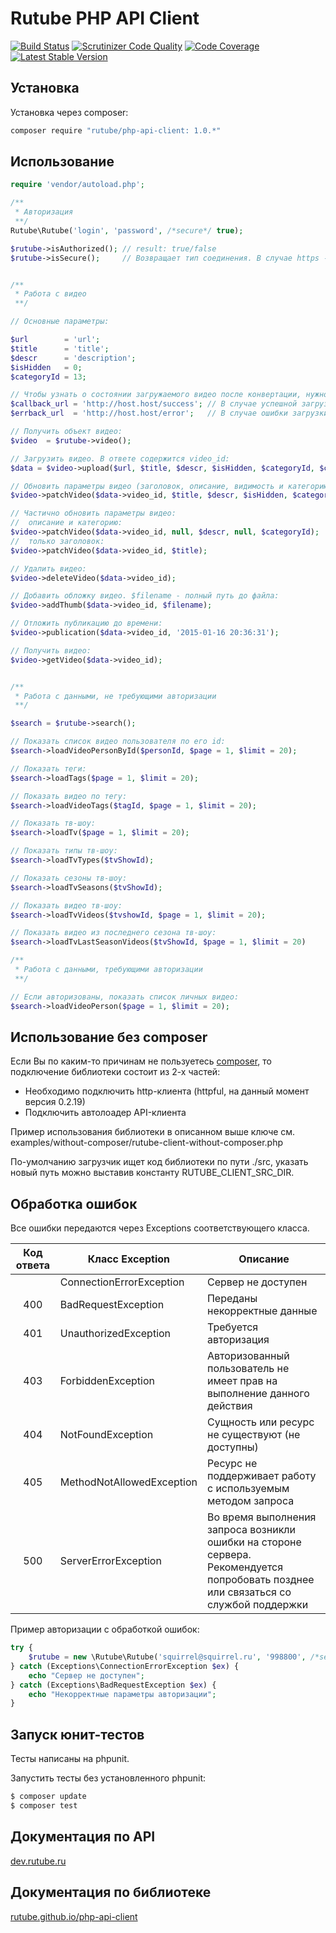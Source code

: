Rutube PHP API Client
======================
[![Build Status](https://img.shields.io/travis/rutube/php-api-client/master.svg?style=flat-square)](https://travis-ci.org/rutube/php-api-client) 
[![Scrutinizer Code Quality](https://img.shields.io/scrutinizer/g/rutube/php-api-client.svg?style=flat-square)](https://scrutinizer-ci.com/g/rutube/php-api-client/?branch=master) 
[![Code Coverage](https://img.shields.io/scrutinizer/coverage/g/rutube/php-api-client.svg?style=flat-square)](https://scrutinizer-ci.com/g/rutube/php-api-client/?branch=master) 
[![Latest Stable Version](https://img.shields.io/packagist/v/rutube/php-api-client.svg?style=flat-square)](https://packagist.org/packages/rutube/php-api-client) 

## Установка
Установка через composer:

```sh
composer require "rutube/php-api-client: 1.0.*"
```

## Использование

```php
require 'vendor/autoload.php';

/**
 * Авторизация
 **/
Rutube\Rutube('login', 'password', /*secure*/ true);

$rutube->isAuthorized(); // result: true/false
$rutube->isSecure();     // Возвращает тип соединения. В случае https - true; в случае http - false


/**
 * Работа с видео
 **/

// Основные параметры:

$url        = 'url';
$title      = 'title';
$descr      = 'description';
$isHidden   = 0;
$categoryId = 13;

// Чтобы узнать о состоянии загружаемого видео после конвертации, нужно задать callback-урлы:
$callback_url = 'http://host.host/success'; // В случае успешной загрузки и конвертации видео в теле запроса будут переданы данные видео.
$errback_url  = 'http://host.host/error';   // В случае ошибки загрузки и конвертации в теле запроса будут сведения об ошибке.

// Получить объект видео:
$video  = $rutube->video();

// Загрузить видео. В ответе содержится video_id:
$data = $video->upload($url, $title, $descr, $isHidden, $categoryId, $callback_url, $errback_url);

// Обновить параметры видео (заголовок, описание, видимость и категорию):
$video->patchVideo($data->video_id, $title, $descr, $isHidden, $categoryId);

// Частично обновить параметры видео:
//  описание и категорию:
$video->patchVideo($data->video_id, null, $descr, null, $categoryId);
//  только заголовок:
$video->patchVideo($data->video_id, $title);

// Удалить видео:
$video->deleteVideo($data->video_id);

// Добавить обложку видео. $filename - полный путь до файла:
$video->addThumb($data->video_id, $filename);

// Отложить публикацию до времени:
$video->publication($data->video_id, '2015-01-16 20:36:31');

// Получить видео:
$video->getVideo($data->video_id);


/**
 * Работа с данными, не требующими авторизации
 **/

$search = $rutube->search();

// Показать список видео пользователя по его id:
$search->loadVideoPersonById($personId, $page = 1, $limit = 20);

// Показать теги:
$search->loadTags($page = 1, $limit = 20);

// Показать видео по тегу:
$search->loadVideoTags($tagId, $page = 1, $limit = 20);

// Показать тв-шоу:
$search->loadTv($page = 1, $limit = 20);

// Показать типы тв-шоу:
$search->loadTvTypes($tvShowId);

// Показать сезоны тв-шоу:
$search->loadTvSeasons($tvShowId);

// Показать видео тв-шоу:
$search->loadTvVideos($tvshowId, $page = 1, $limit = 20);

// Показать видео из последнего сезона тв-шоу:
$search->loadTvLastSeasonVideos($tvShowId, $page = 1, $limit = 20)

/**
 * Работа с данными, требующими авторизации
 **/

// Если авторизованы, показать список личных видео:
$search->loadVideoPerson($page = 1, $limit = 20);

```

## Использование без composer
Если Вы по каким-то причинам не пользуетесь [composer](https://getcomposer.org/), то подключение библиотеки состоит из 2-х частей:
 - Необходимо подключить http-клиента (httpful, на данный момент версия 0.2.19)
 - Подключить автолоадер API-клиента

Пример использования библиотеки в описанном выше ключе см. examples/without-composer/rutube-client-without-composer.php

По-умолчанию загрузчик ищет код библиотеки по пути ./src, указать новый путь можно выставив константу RUTUBE_CLIENT_SRC_DIR.

## Обработка ошибок
Все ошибки передаются через Exceptions соответствующего класса.

| Код ответа | Класс Exception | Описание |
|:------------:|---------------------------|----------------------------------------------------------------------------|
|  | ConnectionErrorException | Сервер не доступен |
| 400 | BadRequestException | Переданы некорректные данные |
| 401 | UnauthorizedException | Требуется авторизация |
| 403 | ForbiddenException | Авторизованный пользователь не имеет прав на выполнение данного действия |
| 404 | NotFoundException | Сущность или ресурс не существуют (не доступны) |
| 405 | MethodNotAllowedException | Ресурс не поддерживает работу с используемым методом запроса |
| 500 | ServerErrorException | Во время выполнения запроса возникли ошибки на стороне сервера. Рекомендуется попробовать позднее или связаться со службой поддержки |

Пример авторизации с обработкой ошибок:
```php
try {
    $rutube = new \Rutube\Rutube('squirrel@squirrel.ru', '998800', /*secure*/ true);
} catch (Exceptions\ConnectionErrorException $ex) {
    echo "Сервер не доступен";
} catch (Exceptions\BadRequestException $ex) {
    echo "Некорректные параметры авторизации";
}
```

## Запуск юнит-тестов
Тесты написаны на phpunit.

Запустить тесты без установленного phpunit:
```bash
$ composer update
$ composer test
```

## Документация по API
[dev.rutube.ru](http://dev.rutube.ru/)

## Документация по библиотеке
[rutube.github.io/php-api-client](http://rutube.github.io/php-api-client/)
